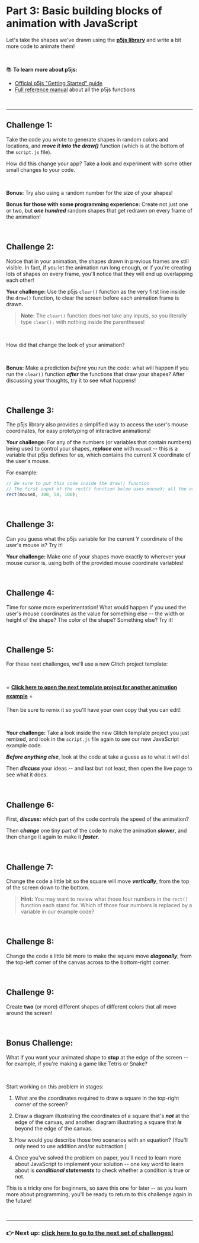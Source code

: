 # Part 3: Basic building blocks of animation with JavaScript 

Let's take the shapes we've drawn using the [**p5js library**](https://p5js.org/) and write a bit more code to animate them!

<br/>

:books: **To learn more about p5js:**

  - [Official p5js "Getting Started" guide](https://p5js.org/get-started/)
  - [Full reference manual](https://p5js.org/reference/) about all the p5js functions

<br/>

<hr/>

## Challenge 1:

Take the code you wrote to generate shapes in random colors and locations, and ***move it into the draw()*** function (which is at the bottom of the `script.js` file).

How did this change your app? Take a look and experiment with some other small changes to your code.

<br/>

**Bonus:** Try also using a random number for the size of your shapes!

**Bonus for those with some programming experience:** Create not just one or two, but ***one hundred*** random shapes that get redrawn on every frame of the animation!

<br/>

## Challenge 2:

Notice that in your animation, the shapes drawn in previous frames are still visible. In fact, if you let the animation run long enough, or if you're creating lots of shapes on every frame, you'll notice that they will end up overlapping each other!

**Your challenge:** Use the p5js `clear()` function as the very first line inside the `draw()` function, to clear the screen before each animation frame is drawn.

  > **Note:** The `clear()` function does not take any inputs, so you literally type `clear();` with nothing inside the parentheses!

<br/>

How did that change the look of your animation?

<br/>

**Bonus:** Make a prediction *before* you run the code: what will happen if you run the `clear()` function ***after*** the functions that draw your shapes? After discussing your thoughts, try it to see what happens!

<br/>

## Challenge 3:

The p5js library also provides a simplified way to access the user's mouse coordinates, for easy prototyping of interactive animations!

**Your challenge:** For any of the numbers (or variables that contain numbers) being used to control your shapes, ***replace one*** with `mouseX` -- this is a variable that p5js defines for us, which contains the current X coordinate of the user's mouse.

For example:
```javascript
// Be sure to put this code inside the draw() function
// The first input of the rect() function below uses mouseX; all the other inputs will stay the same
rect(mouseX, 300, 50, 100);
```

<br/>

## Challenge 3:

Can you guess what the p5js variable for the current Y coordinate of the user's mouse is? Try it!

**Your challenge:** Make one of your shapes move exactly to wherever your mouse cursor is, using both of the provided mouse coordinate variables!

<br/>

## Challenge 4:

Time for some more experimentation! What would happen if you used the user's mouse coordinates as the value for something else -- the width or height of the shape? The color of the shape? Something else? Try it!

<br/>

## Challenge 5:

For these next challenges, we'll use a new Glitch project template:

<br/>

:star: [**Click here to open the next template project for another animation example**](https://glitch.com/edit/#!/canvas-animation) :star:

Then be sure to remix it so you'll have your own copy that you can edit!

<br/>

**Your challenge:** Take a look inside the new Glitch template project you just remixed, and look in the `script.js` file again to see our new JavaScript example code.

***Before anything else***, look at the code at take a guess as to what it will do!

Then ***discuss*** your ideas -- and last but not least, then open the live page to see what it does.

<br/>

## Challenge 6:

First, ***discuss:*** which part of the code controls the speed of the animation? 

Then ***change*** one tiny part of the code to make the animation ***slower***, and then change it again to make it ***faster***.

<br/>

## Challenge 7:

Change the code a little bit so the square will move ***vertically***, from the top of the screen down to the bottom.

  > **Hint:** You may want to review what those four numbers in the `rect()` function each stand for. Which of those four numbers is replaced by a variable in our example code?

<br/>

## Challenge 8:

Change the code a little bit more to make the square move ***diagonally***, from the top-left corner of the canvas across to the bottom-right corner.

<br/>

## Challenge 9:

Create **two** (or more) different shapes of different colors that all move around the screen!

<br/>

## Bonus Challenge:

What if you want your animated shape to ***stop*** at the edge of the screen -- for example, if you're making a game like Tetris or Snake?

<br/>

Start working on this problem in stages:

  1. What are the coordinates required to draw a square in the top-right corner of the screen?
  
  2. Draw a diagram illustrating the coordinates of a square that's ***not*** at the edge of the canvas, and another diagram illustrating a square that ***is*** beyond the edge of the canvas.
  
  3. How would you describe those two scenarios with an equation? (You'll only need to use addition and/or subtraction.)
  
  4. Once you've solved the problem on paper, you'll need to learn more about JavaScript to implement your solution -- one key word to learn about is ***conditional statements*** to check whether a condition is true or not.
  
This is a tricky one for beginners, so save this one for later -- as you learn more about programming, you'll be ready to return to this challenge again in the future!
  

<br/>
<hr/>

### :point_right: **Next up: [click here to go to the next set of challenges!](#)**


